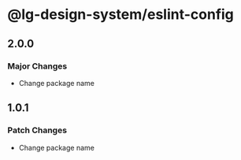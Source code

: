 # @lg-design-system/eslint-config

## 2.0.0

### Major Changes

- Change package name

## 1.0.1

### Patch Changes

- Change package name
